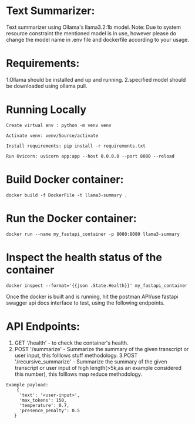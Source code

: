 # Text Summarizer:
Text summarizer using Ollama's llama3.2:1b model.
Note: Due to system resource constraint the mentioned model is in use, however please do change the model name in .env file and dockerfile according to your usage.

# Requirements:
1.Ollama should be installed and up and running.
2.specified model should be downloaded using ollama pull.

# Running Locally
```
Create virtual env : python -m venv venv

Activate venv: venv/Source/activate

Install requirements: pip install -r requirements.txt

Run Uvicorn: uvicorn app:app --host 0.0.0.0 --port 8080 --reload 

```


# Build Docker container:
```
docker build -f DockerFile -t llama3-summary .
```
# Run the Docker container:
```
docker run --name my_fastapi_container -p 8080:8080 llama3-summary
```

# Inspect the health status of the container
```
docker inspect --format='{{json .State.Health}}' my_fastapi_container
```

Once the docker is built and is running, hit the postman API/use fastapi swagger api docs interface to test, using the following endpoints.

# API Endpoints:
1. GET '/health' - to check the container's health.
2. POST '/summarize' - Summarize the summary of the given transcript or user input, this folllows stuff methodology.
3.POST '/recursive_summarize' - Summarize the summary of the given transcript or user input of high length(>5k,as an example considered this number), this folllows map reduce methodology.
```
Example payload:
    {
     'text': '<user-input>',
     'max_tokens': 150,
     'temperature': 0.7,
     'presence_penalty': 0.5
   }
```
